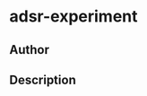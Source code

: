 # adsr-experiment

## Author

<!-- Insert Your Name Here -->

## Description

<!-- Describe your example here -->
